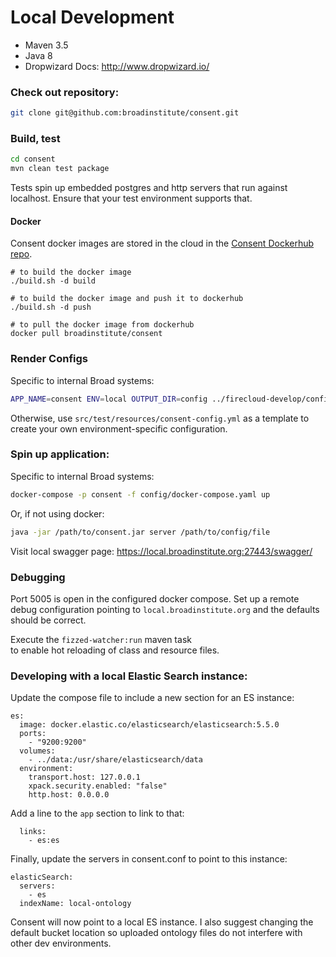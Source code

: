 # Local Development

* Maven 3.5
* Java 8
* Dropwizard Docs: http://www.dropwizard.io/

### Check out repository:
```bash
git clone git@github.com:broadinstitute/consent.git
```

### Build, test
```bash
cd consent
mvn clean test package 
```

Tests spin up embedded postgres and http servers that run against localhost. 
Ensure that your test environment supports that. 


#### Docker

Consent docker images are stored in the cloud in the [Consent Dockerhub repo](https://hub.docker.com/r/broadinstitute/consent).
```
# to build the docker image
./build.sh -d build

# to build the docker image and push it to dockerhub 
./build.sh -d push

# to pull the docker image from dockerhub
docker pull broadinstitute/consent
```

### Render Configs 
Specific to internal Broad systems:
```bash
APP_NAME=consent ENV=local OUTPUT_DIR=config ../firecloud-develop/configure.rb
```
Otherwise, use `src/test/resources/consent-config.yml` as a template to 
create your own environment-specific configuration. 

### Spin up application:
Specific to internal Broad systems:
```bash
docker-compose -p consent -f config/docker-compose.yaml up
```
Or, if not using docker:
```bash
java -jar /path/to/consent.jar server /path/to/config/file
```

Visit local swagger page: https://local.broadinstitute.org:27443/swagger/

### Debugging
Port 5005 is open in the configured docker compose. 
Set up a remote debug configuration pointing to `local.broadinstitute.org`
and the defaults should be correct.

Execute the `fizzed-watcher:run` maven task  
to enable hot reloading of class and resource files.


### Developing with a local Elastic Search instance:

Update the compose file to include a new section for an ES instance:
```
es:
  image: docker.elastic.co/elasticsearch/elasticsearch:5.5.0
  ports:
    - "9200:9200"
  volumes:
    - ../data:/usr/share/elasticsearch/data
  environment:
    transport.host: 127.0.0.1
    xpack.security.enabled: "false"
    http.host: 0.0.0.0
```
Add a line to the `app` section to link to that:
```
  links:
    - es:es
```
Finally, update the servers in consent.conf to point to this instance:
```
elasticSearch:
  servers:
    - es
  indexName: local-ontology    
```

Consent will now point to a local ES instance. 
I also suggest changing the default bucket location so uploaded
ontology files do not interfere with other dev environments.

